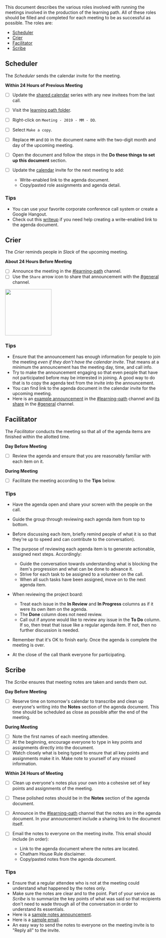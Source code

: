 This document describes the various roles involved with running the meetings involved in the production of the learning path.
All of these roles should be filled and completed for each meeting to be as successful as possible.
The roles are:

* [Scheduler]
* [Crier]
* [Facilitator]
* [Scribe]

<a name="scheduler"></a>
## Scheduler

The _Scheduler_ sends the calendar invite for the meeting.

**Within 24 Hours of Previous Meeting**
* [ ] Update the [shared calendar] series with any new invitees from the last call.  
* [ ] Visit the [learning path folder].
* [ ] Right-click on `Meeting - 2019 - MM - DD`.
* [ ] Select `Make a copy`.
* [ ] Replace `MM` and `DD` in the document name with the two-digit month and day of the upcoming meeting.
* [ ] Open the document and follow the steps in the **Do these things to set up this document** section.
* [ ] Update the [calendar][shared calendar] invite for the next meeting to add:

  * Write-enabled link to the agenda document.
  * Copy/pasted role assignments and agenda detail.

### Tips

* You can use your favorite corporate conference call system or create a Google Hangout.
* Check out this [writeup][gdoc sharing] if you need help creating a write-enabled link to the agenda document.

<a name="crier"></a>
## Crier

The _Crier_ reminds people in _Slack_ of the upcoming meeting.

**About 24 Hours Before Meeting**

* [ ] Announce the meeting in the [#learning-path] channel.
* [ ] Use the `Share` arrow icon to share that announcement with the [#general] channel.

<img src="https://github.com/InnerSourceCommons/InnerSourceLearningPath/raw/docs/crier/meetings/examples/share.png" width="150px"/>

### Tips

* Ensure that the announcement has enough information for people to join the meeting _even if they don't have the calendar invite_.
That means at a minimum the announcement has the meeting day, time, and call info.
* Try to make the announcement engaging so that even people that have not participated before may be interested in joining.
A good way to do that is to copy the agenda text from the invite into the announcement.
* You can find link to the agenda document in the calendar invite for the upcoming meeting.
* Here is an [example announcement][#learning-path announcement] in the [#learning-path] channel and [its share][#innersourcecommons share] in the [#general] channel.

<a name="facilitator"></a>
## Facilitator

The _Facilitator_ conducts the meeting so that all of the agenda items are finished within the allotted time.

**Day Before Meeting**

* [ ] Review the agenda and ensure that you are reasonably familiar with each item on it.

**During Meeting**

* [ ] Facilitate the meeting according to the **Tips** below.

### Tips

* Have the agenda open and share your screen with the people on the call.
* Guide the group through reviewing each agenda item from top to bottom.
* Before discussing each item, briefly remind people of what it is so that they're up to speed and can contribute to the conversation).
* The purpose of reviewing each agenda item is to generate actionable, assigned next steps.  Accordingly:

  * Guide the conversation towards understanding what is blocking the item's progression and what can be done to advance it.
  * Strive for each task to be assigned to a volunteer on the call.
  * When all such tasks have been assigned, move on to the next agenda item.
  
* When reviewing the project board:

  * Treat each issue in the **In Review** and **In Progress** columns as if it were its own item on the agenda.
  * The **Done** column does not need review.
  * Call out if anyone would like to review any issue in the **To Do** column.
  If so, then treat that issue like a regular agenda item.
  If not, then no further discussion is needed.

* Remember that it's OK to finish early.
Once the agenda is complete the meeting is over.
* At the close of the call thank everyone for participating.

<a name="scribe"></a>
## Scribe

The _Scribe_ ensures that meeting notes are taken and sends them out.

**Day Before Meeting**

* [ ] Reserve time on tomorrow's calendar to transcribe and clean up everyone's writing into the **Notes** section of the agenda document.
This time should be scheduled as close as possible after the end of the meeting.

**During Meeting**

* [ ] Note the first names of each meeting attendee.
* [ ] At the beginning, encourage everyone to type in key points and assignments directly into the document.
* [ ] Watch closely what is being typed to ensure that all key points and assignments make it in.
Make note to yourself of any missed information.

**Within 24 Hours of Meeting**

* [ ] Clean up everyone's notes plus your own into a cohesive set of key points and assignments of the meeting.
* [ ] These polished notes should be in the **Notes** section of the agenda document.
* [ ] Announce in the [#learning-path] channel that the notes are in the agenda document.
In your announcement include a sharing link to the document itself.
* [ ] Email the notes to everyone on the meeting invite.
This email should include (in order):

  * Link to the agenda document where the notes are located.
  * Chatham House Rule disclaimer.
  * Copy/pasted notes from the agenda document.

### Tips

* Ensure that a regular attendee who is not at the meeting could understand what happened by the notes only.
* Make sure the notes are clear and to the point.
Part of your service as _Scribe_ is to summarize the key points of what was said
so that recipients don't need to wade through all of the conversation in order to understand its essentials.
* Here is a [sample notes announcement].
* Here is a [sample email].
* An easy way to send the notes to everyone on the meeting invite is to "Reply all" to the invite.
 
[template]: https://docs.google.com/document/d/16pTjdrihudETbt-WSzgRSJgkIL0xm8wLKMKsvRoEGxs/edit?usp=sharing
[learning path folder]: https://drive.google.com/drive/u/1/folders/11EkhuLJqQDloNU1W6c-f2bbOYVTUorCU
[#learning-path]: https://innersourcecommons.slack.com/messages/CARTU4XV2/
[#general]: https://app.slack.com/client/T04PXKRM0/C04PXKRN4
[Scheduler]: #scheduler
[Crier]: #crier
[Facilitator]: #facilitator
[Scribe]: #scribe
[gdoc sharing]: https://business.tutsplus.com/articles/everything-you-need-to-know-about-sharing-in-google-docs--cms-20676
[#learning-path announcement]: https://innersourcecommons.slack.com/archives/CARTU4XV2/p1553011676104100
[#innersourcecommons share]: https://innersourcecommons.slack.com/archives/C0FJ7D2QH/p1553011694061300
[sample email]: ./examples/notes-email.md
[sample notes announcement]: https://innersourcecommons.slack.com/archives/CARTU4XV2/p1553120120110300
[shared calendar]: https://innersourcecommons.slack.com/archives/CARTU4XV2/p1562254892028500 
